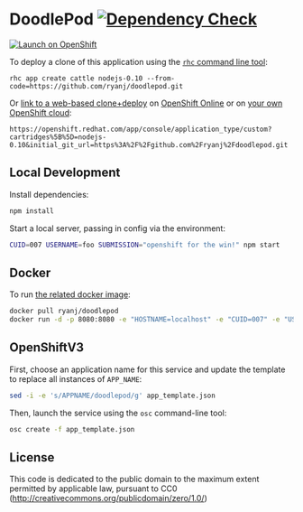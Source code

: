 # DoodlePod [![Dependency Check](http://img.shields.io/david/ryanj/doodlepod.svg)](https://david-dm.org/ryanj/doodlepod)

[![Launch on OpenShift](https://launch-shifter.rhcloud.com/launch.svg)](https://openshift.redhat.com/app/console/application_type/custom?cartridges%5B%5D=nodejs-0.10&initial_git_url=https%3A%2F%2Fgithub.com%2Fryanj%2Fdoodlepod.git&name=cattle)

To deploy a clone of this application using the [`rhc` command line tool](http://rubygems.org/gems/rhc):

    rhc app create cattle nodejs-0.10 --from-code=https://github.com/ryanj/doodlepod.git
    
Or [link to a web-based clone+deploy](https://openshift.redhat.com/app/console/application_type/custom?cartridges%5B%5D=nodejs-0.10&initial_git_url=https%3A%2F%2Fgithub.com%2Fryanj%2Fdoodlepod.git) on [OpenShift Online](http://OpenShift.com) or on [your own OpenShift cloud](http://openshift.github.io): 

    https://openshift.redhat.com/app/console/application_type/custom?cartridges%5B%5D=nodejs-0.10&initial_git_url=https%3A%2F%2Fgithub.com%2Fryanj%2Fdoodlepod.git

## Local Development
Install dependencies:

```bash
npm install
```

Start a local server, passing in config via the environment:

```bash
CUID=007 USERNAME=foo SUBMISSION="openshift for the win!" npm start
```

## Docker
To run [the related docker image](https://registry.hub.docker.com/u/ryanj/doodlepod/):

```bash
docker pull ryanj/doodlepod
docker run -d -p 8080:8080 -e "HOSTNAME=localhost" -e "CUID=007" -e "USERNAME=user007" -e "SUBMISSION=openshift for the win!" ryanj/doodlepod
```

## OpenShiftV3
First, choose an application name for this service and update the template to replace all instances of `APP_NAME`:

```bash
sed -i -e 's/APPNAME/doodlepod/g' app_template.json
```

Then, launch the service using the `osc` command-line tool:
```bash
osc create -f app_template.json
```

## License
This code is dedicated to the public domain to the maximum extent permitted by applicable law, pursuant to CC0 (http://creativecommons.org/publicdomain/zero/1.0/)
